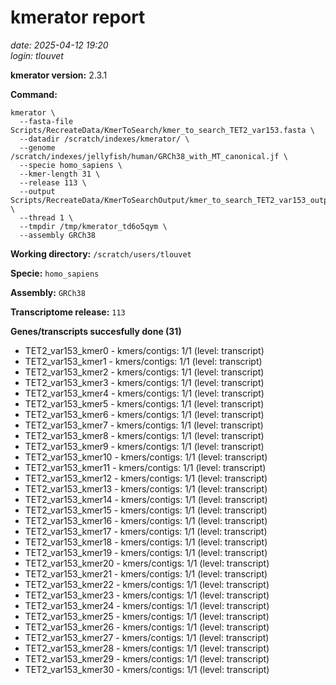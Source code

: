 # kmerator report
*date: 2025-04-12 19:20*  
*login: tlouvet*

**kmerator version:** 2.3.1

**Command:**

```
kmerator \
  --fasta-file Scripts/RecreateData/KmerToSearch/kmer_to_search_TET2_var153.fasta \
  --datadir /scratch/indexes/kmerator/ \
  --genome /scratch/indexes/jellyfish/human/GRCh38_with_MT_canonical.jf \
  --specie homo_sapiens \
  --kmer-length 31 \
  --release 113 \
  --output Scripts/RecreateData/KmerToSearchOutput/kmer_to_search_TET2_var153_output \
  --thread 1 \
  --tmpdir /tmp/kmerator_td6o5qym \
  --assembly GRCh38
```

**Working directory:** `/scratch/users/tlouvet`

**Specie:** `homo_sapiens`

**Assembly:** `GRCh38`

**Transcriptome release:** `113`

**Genes/transcripts succesfully done (31)**

- TET2_var153_kmer0 - kmers/contigs: 1/1 (level: transcript)
- TET2_var153_kmer1 - kmers/contigs: 1/1 (level: transcript)
- TET2_var153_kmer2 - kmers/contigs: 1/1 (level: transcript)
- TET2_var153_kmer3 - kmers/contigs: 1/1 (level: transcript)
- TET2_var153_kmer4 - kmers/contigs: 1/1 (level: transcript)
- TET2_var153_kmer5 - kmers/contigs: 1/1 (level: transcript)
- TET2_var153_kmer6 - kmers/contigs: 1/1 (level: transcript)
- TET2_var153_kmer7 - kmers/contigs: 1/1 (level: transcript)
- TET2_var153_kmer8 - kmers/contigs: 1/1 (level: transcript)
- TET2_var153_kmer9 - kmers/contigs: 1/1 (level: transcript)
- TET2_var153_kmer10 - kmers/contigs: 1/1 (level: transcript)
- TET2_var153_kmer11 - kmers/contigs: 1/1 (level: transcript)
- TET2_var153_kmer12 - kmers/contigs: 1/1 (level: transcript)
- TET2_var153_kmer13 - kmers/contigs: 1/1 (level: transcript)
- TET2_var153_kmer14 - kmers/contigs: 1/1 (level: transcript)
- TET2_var153_kmer15 - kmers/contigs: 1/1 (level: transcript)
- TET2_var153_kmer16 - kmers/contigs: 1/1 (level: transcript)
- TET2_var153_kmer17 - kmers/contigs: 1/1 (level: transcript)
- TET2_var153_kmer18 - kmers/contigs: 1/1 (level: transcript)
- TET2_var153_kmer19 - kmers/contigs: 1/1 (level: transcript)
- TET2_var153_kmer20 - kmers/contigs: 1/1 (level: transcript)
- TET2_var153_kmer21 - kmers/contigs: 1/1 (level: transcript)
- TET2_var153_kmer22 - kmers/contigs: 1/1 (level: transcript)
- TET2_var153_kmer23 - kmers/contigs: 1/1 (level: transcript)
- TET2_var153_kmer24 - kmers/contigs: 1/1 (level: transcript)
- TET2_var153_kmer25 - kmers/contigs: 1/1 (level: transcript)
- TET2_var153_kmer26 - kmers/contigs: 1/1 (level: transcript)
- TET2_var153_kmer27 - kmers/contigs: 1/1 (level: transcript)
- TET2_var153_kmer28 - kmers/contigs: 1/1 (level: transcript)
- TET2_var153_kmer29 - kmers/contigs: 1/1 (level: transcript)
- TET2_var153_kmer30 - kmers/contigs: 1/1 (level: transcript)
